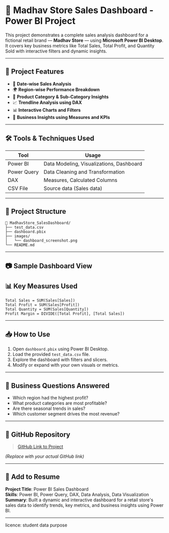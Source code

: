 
# 🧾 Madhav Store Sales Dashboard - Power BI Project

This project demonstrates a complete sales analysis dashboard for a fictional retail brand — **Madhav Store** — using **Microsoft Power BI Desktop**. It covers key business metrics like Total Sales, Total Profit, and Quantity Sold with interactive filters and dynamic insights.

---

## 📌 Project Features

- 📅 **Date-wise Sales Analysis**
- 🌍 **Region-wise Performance Breakdown**
- 🧺 **Product Category & Sub-Category Insights**
- 📈 **Trendline Analysis using DAX**
- 📊 **Interactive Charts and Filters**
- 🧠 **Business Insights using Measures and KPIs**

---

## 🛠️ Tools & Techniques Used

| Tool       | Usage                                   |
|------------|------------------------------------------|
| Power BI   | Data Modeling, Visualizations, Dashboard |
| Power Query| Data Cleaning and Transformation         |
| DAX        | Measures, Calculated Columns             |
| CSV File   | Source data (Sales data)                 |

---

## 📂 Project Structure

```
📁 MadhavStore_SalesDashboard/
├── test_data.csv
├── dashboard.pbix
├── images/
│   └── dashboard_screenshot.png
└── README.md
```

---

## 📷 Sample Dashboard View

## 📊 Key Measures Used

```DAX
Total Sales = SUM(Sales[Sales])
Total Profit = SUM(Sales[Profit])
Total Quantity = SUM(Sales[Quantity])
Profit Margin = DIVIDE([Total Profit], [Total Sales])
```

---

## 📥 How to Use

1. Open `dashboard.pbix` using Power BI Desktop.
2. Load the provided `test_data.csv` file.
3. Explore the dashboard with filters and slicers.
4. Modify or expand with your own visuals or metrics.

---

## 🧠 Business Questions Answered

- Which region had the highest profit?
- What product categories are most profitable?
- Are there seasonal trends in sales?
- Which customer segment drives the most revenue?

---

## 🔗 GitHub Repository

> [GitHub Link to Project](https://github.com/your-username/MadhavStore-PowerBI-Dashboard)

*(Replace with your actual GitHub link)*

---

## 📄 Add to Resume

**Project Title**: Power BI Sales Dashboard  
**Skills**: Power BI, Power Query, DAX, Data Analysis, Data Visualization  
**Summary**: Built a dynamic and interactive dashboard for a retail store's sales data to identify trends, key metrics, and business insights using Power BI.

---

licence:
student data purpose
